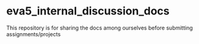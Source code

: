# eva5_internal_discussion_docs
This repository is for sharing the docs among ourselves before submitting assignments/projects

